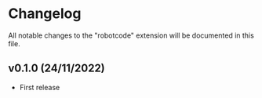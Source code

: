 # Changelog

All notable changes to the "robotcode" extension will be documented in this file.

<!--next-version-placeholder-->

## v0.1.0 (24/11/2022)

- First release
